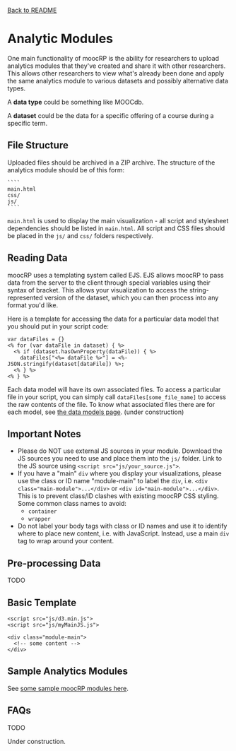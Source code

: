 [Back to README](../README.md)

Analytic Modules
================

One main functionality of moocRP is the ability for researchers to upload analytics modules that they've created and share it with other researchers. This allows other researchers to view what's already been done and apply the same analytics module to various datasets and possibly alternative data types.

A <strong>data type</strong> could be something like MOOCdb.

A <strong>dataset</strong> could be the data for a specific offering of a course during a specific term.

File Structure
---
Uploaded files should be archived in a ZIP archive. The structure of the analytics module should be of this form:

    ````
    main.html
    css/
    js/
    ````

````main.html```` is used to display the main visualization - all script and stylesheet dependencies should be listed in ````main.html````. All script and CSS files should be placed in the ````js/```` and ````css/```` folders respectively.


Reading Data
---
moocRP uses a templating system called EJS. EJS allows moocRP to pass data from the server to the client through special variables using their syntax of bracket. This allows your visualization to access the string-represented version of the dataset, which you can then process into any format you'd like.

Here is a template for accessing the data for a particular data model that you should put in your script code:
````
var dataFiles = {}
<% for (var dataFile in dataset) { %>
  <% if (dataset.hasOwnProperty(dataFile)) { %>
    dataFiles["<%= dataFile %>"] = <%- JSON.stringify(dataset[dataFile]) %>;
  <% } %>
<% } %>
````

Each data model will have its own associated files. To access a particular file in your script, you can simply call ````dataFiles[some_file_name]```` to access the raw contents of the file. To know what associated files there are for each model, see [the data models page](data_models.md). (under construction)

Important Notes
---
* Please do NOT use external JS sources in your module. Download the JS sources you need to use and place them into the ````js/```` folder. Link to the JS source using ````<script src="js/your_source.js">````.
* If you have a "main" ````div```` where you display your visualizations, please use the class or ID name "module-main" to label the ````div````, i.e. ````<div class="main-module">...</div>```` or ````<div id="main-module">...</div>````. This is to prevent class/ID clashes with existing moocRP CSS styling. Some common class names to avoid:
  * ````container````
  * ````wrapper````
* Do not label your body tags with class or ID names and use it to identify where to place new content, i.e. with JavaScript. Instead, use a main ````div```` tag to wrap around your content.

Pre-processing Data
---
TODO

Basic Template
---
````
<script src="js/d3.min.js">
<script src="js/myMainJS.js">

<div class="module-main">
  <!-- some content -->
</div>
````

Sample Analytics Modules
---
See [some sample moocRP modules here](http://www.github.com/kk415kk/moocrp_visualizations).

FAQs
---
TODO


Under construction.